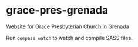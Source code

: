 # grace-pres-grenada
Website for Grace Presbyterian Church in Grenada

Run `compass watch` to watch and compile SASS files.
